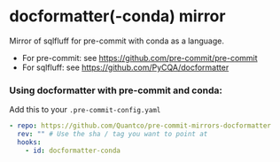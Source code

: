 # docformatter(-conda) mirror

Mirror of sqlfluff for pre-commit with conda as a language.

- For pre-commit: see https://github.com/pre-commit/pre-commit
- For sqlfluff: see https://github.com/PyCQA/docformatter

### Using docformatter with pre-commit and conda:

Add this to your `.pre-commit-config.yaml`

```yaml
- repo: https://github.com/Quantco/pre-commit-mirrors-docformatter
  rev: "" # Use the sha / tag you want to point at
  hooks:
    - id: docformatter-conda
```
